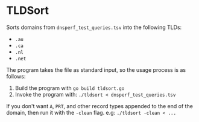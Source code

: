 # TLDSort

Sorts domains from `dnsperf_test_queries.tsv` into the following TLDs:

 * `.au`
 * `.ca`
 * `.nl`
 * `.net`

 The program takes the file as standard input, so the usage process is as follows:

  1. Build the program with `go build tldsort.go`
  2. Invoke the program with: `./tldsort < dnsperf_test_queries.tsv`

  If you don't want `A`, `PRT`, and other record types appended to the end of the domain, then run it with the `-clean` flag. e.g: `./tldsort -clean < ...`
